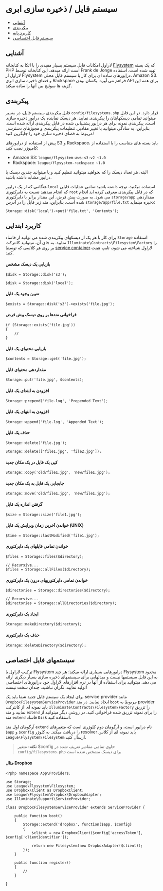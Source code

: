 # سیستم فایل / ذخیره سازی ابری

- [آشنایی](#introduction)
- [پیکربندی](#configuration)
- [کاربرد پایه](#basic-usage)
- [سیستم فایل اختصاصی](#custom-filesystems)

<a name="introduction"></a>
## آشنایی

لاراول امکانات فایل سیستم بسیار مفیدی را با اتکا به کتابخانه [Flysystem](https://github.com/thephpleague/flysystem) که یک بسته PHP است ارائه میدهد. این کتابخانه توسط Frank de Jonge تهیه شده است. استفاده لاراول از Flysystem درایورهای ساده ای برای کار با سیستم فایل محلی، Amazon S3، و فضای ذخیره سازی ابری Rackspace فراهم می آورد. یکسان بودن API برای همه این گزینه ها سوئیچ بین آنها را ساده میکند.

<a name="configuration"></a>
## پیکربندی

فایل پیکربندی سیستم فایل، در مسیر `config/filesystems.php` قرار دارد. در این فایل میتوانید تمامی دیسکهایتان را پیکربندی نمایید. هر دیسک نماینده یک درایور ذخیره سازی است، پیکربندی نمونه برای هر درایور پشتیبانی شده در فایل پیکربندی ارائه شده است. بنابراین، به سادگی میتوانید با تغییر مقادیر، تنظیمات پیکربندی و مجوزهای دسترسی مربوط به فضای ذخیره سازی خود را جایگزین کنید!

پیش از استفاده از درایورهای S3 و Rackspace، باید بسته های متناسب را با استفاده از کامپوزر نصب کنید:

- Amazon S3: `league/flysystem-aws-s3-v2 ~1.0`
- Rackspace: `league/flysystem-rackspace ~1.0`

البته، هر تعداد دیسک را که بخواهید میتوانید تنظیم کنید و یا میتوانید چندین دیسک با درایور مشابه داشته باشید.

هنگامی که از یک درایور `local` استفاده میکنید، توجه داشته باشید تمامی عملیات فایلی که انجام میدهید نسبت به دایرکتوری `root` که در فایل پیکربندی معرفی کرده اید انجام می شود. به صورت پیش فرض، این مقدار برابر با دایرکتوری `storage/app` مقداردهی شده است. بنابراین، متد زیر فایل را در آدرس `storage/app/file.txt` ذخیره مینماید:

	Storage::disk('local')->put('file.txt', 'Contents');

<a name="basic-usage"></a>
## کاربرد ابتدایی

برای کار با هر یک از دیسکهای پیکربندی شده می توانید از فاساد `Storage` استفاده نمایید. به جای آن، میتوانید کانترکت `Illuminate\Contracts\Filesystem\Factory` را بر روی هر کلاسی که توسط [service container](/docs/%7B%7Bversion%7D%7D/container) لاراول شناخته می شود، تایپ هینت کنید.

#### بازیابی یک دیسک مشخص

	$disk = Storage::disk('s3');

	$disk = Storage::disk('local');

#### تعیین وجود یک فایل

	$exists = Storage::disk('s3')->exists('file.jpg');

#### فراخوانی متدها بر روی دیسک پیش فرض

	if (Storage::exists('file.jpg'))
	{
		//
	}

#### بازیابی محتوای یک فایل

	$contents = Storage::get('file.jpg');

#### مقداردهی محتوای فایل

	Storage::put('file.jpg', $contents);

#### افزودن به ابتدای یک فایل

	Storage::prepend('file.log', 'Prepended Text');

#### افزودن به انتهای یک فایل

	Storage::append('file.log', 'Appended Text');

#### حذف یک فایل

	Storage::delete('file.jpg');

	Storage::delete(['file1.jpg', 'file2.jpg']);

#### کپی یک فایل در یک مکان جدید

	Storage::copy('old/file1.jpg', 'new/file1.jpg');

#### جابجایی یک فایل به یک مکان جدید

	Storage::move('old/file1.jpg', 'new/file1.jpg');

#### گرفتن اندازه یک فایل

	$size = Storage::size('file1.jpg');

#### خواندن آخرین زمان ویرایش یک فایل (UNIX)

	$time = Storage::lastModified('file1.jpg');

#### خواندن تمامی فایلهای یک دایرکتوری

	$files = Storage::files($directory);

	// Recursive...
	$files = Storage::allFiles($directory);

#### خواندن تمامی دایرکتوریهای درون یک دایرکتوری

	$directories = Storage::directories($directory);

	// Recursive...
	$directories = Storage::allDirectories($directory);

#### ایجاد یک دایرکتوری

	Storage::makeDirectory($directory);

#### حذف یک دایرکتوری

	Storage::deleteDirectory($directory);

<a name="custom-filesystems"></a>
## سیستمهای فایل اختصاصی

ترکیب لاراول با Flysystem درایورهایی بسیاری ارائه میکند؛ هر چند Flysystem محدود به این فایل سیستمها نیست و مبدلهایی برای سیستمهای ذخیره سازی بسیار دیگری ارائه می دهد. میتوانید برای استفاده از آنها در نرم افزارهای لاراول خود درایورهای اختصاصی تولید نمایید. نگران نباشید، چندان سخت نیست!

برای ایجاد یک سیستم فایل جدید شما باید یک service provider مانند `DropboxFilesystemServiceProvider` ایجاد نمایید. در متد `boot` مربوط به provider باید نمونه ای از کانترکت `Illuminate\Contracts\Filesystem\Factory` را تزریق نمایید و متد `extend` را برای نمونه تزریق شده فراخوانی کنید. در روشی دیگر میتوانید از متد `extend` فاساد `Disk` استفاده کنید.

آرگومان اول متد `extend` نام درایور است، و آرگومان دوم کلوژری است که متغیرهای `$app` و `$config` را دریافت میکند. به کلوژر resolver باید نمونه ای از کلاس `League\Flysystem\Filesystem` ارسال کنید.

> **نکته:** متغیر $config حاوی تمامی مقادیر تعریف شده در `config/filesystems.php` برای دیسک مشخص شده است.

#### مثال Dropbox

	<?php namespace App\Providers;

	use Storage;
	use League\Flysystem\Filesystem;
	use Dropbox\Client as DropboxClient;
	use League\Flysystem\Dropbox\DropboxAdapter;
	use Illuminate\Support\ServiceProvider;

	class DropboxFilesystemServiceProvider extends ServiceProvider {

		public function boot()
		{
			Storage::extend('dropbox', function($app, $config)
			{
				$client = new DropboxClient($config['accessToken'], $config['clientIdentifier']);

				return new Filesystem(new DropboxAdapter($client));
			});
		}

		public function register()
		{
			//
		}

	}
